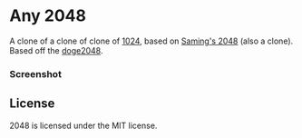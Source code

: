 # Any 2048
A clone of a clone of clone of [1024](https://play.google.com/store/apps/details?id=com.veewo.a1024), based on [Saming's 2048](http://saming.fr/p/2048/) (also a clone). Based off the [doge2048](http://doge2048.com/).

### Screenshot

## License
2048 is licensed under the MIT license.